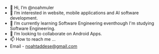 - 👋 Hi, I’m @noahmuler
- 👀 I’m interested in website, mobile applications and AI software development.
- 🌱 I’m currently learning Software Engineering eventhough I'm studying Software Engineering.
- 💞️ I’m looking to collaborate on Android Apps.
- 📫 How to reach me ...
-   Email - noahtaddese@gmail.com

<!---
noahmuler/noahmuler is a ✨ special ✨ repository because its `README.md` (this file) appears on your GitHub profile.
You can click the Preview link to take a look at your changes.
--->
